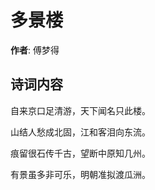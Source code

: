 # 多景楼

**作者**: 傅梦得

## 诗词内容

自来京口足清游，天下闻名只此楼。

山结人愁成北固，江和客泪向东流。

痕留很石传千古，望断中原知几州。

有景虽多非可乐，明朝准拟渡瓜洲。

